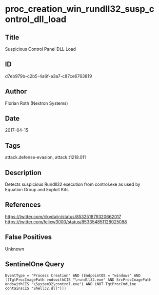# proc_creation_win_rundll32_susp_control_dll_load

## Title
Suspicious Control Panel DLL Load

## ID
d7eb979b-c2b5-4a6f-a3a7-c87ce6763819

## Author
Florian Roth (Nextron Systems)

## Date
2017-04-15

## Tags
attack.defense-evasion, attack.t1218.011

## Description
Detects suspicious Rundll32 execution from control.exe as used by Equation Group and Exploit Kits

## References
https://twitter.com/rikvduijn/status/853251879320662017
https://twitter.com/felixw3000/status/853354851128025088

## False Positives
Unknown

## SentinelOne Query
```
EventType = "Process Creation" AND (EndpointOS = "windows" AND ((TgtProcImagePath endswithCIS "\rundll32.exe" AND SrcProcImagePath endswithCIS "\System32\control.exe") AND (NOT TgtProcCmdLine containsCIS "Shell32.dll")))

```